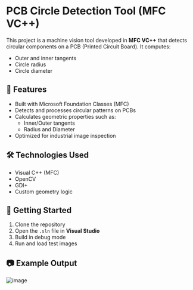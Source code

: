 # PCB Circle Detection Tool (MFC VC++)

This project is a machine vision tool developed in **MFC VC++** that detects circular components on a PCB (Printed Circuit Board). It computes:

- Outer and inner tangents
- Circle radius
- Circle diameter

## 🔧 Features

- Built with Microsoft Foundation Classes (MFC)
- Detects and processes circular patterns on PCBs
- Calculates geometric properties such as:
  - Inner/Outer tangents
  - Radius and Diameter
- Optimized for industrial image inspection

## 🛠 Technologies Used

- Visual C++ (MFC)
- OpenCV 
- GDI+
- Custom geometry logic

## 🚀 Getting Started

1. Clone the repository
2. Open the `.sln` file in **Visual Studio**
3. Build in debug mode
4. Run and load test images

## 📷 Example Output
![image](https://github.com/user-attachments/assets/d65ccde2-1e99-40a1-ae20-8e2166a8f35e)


